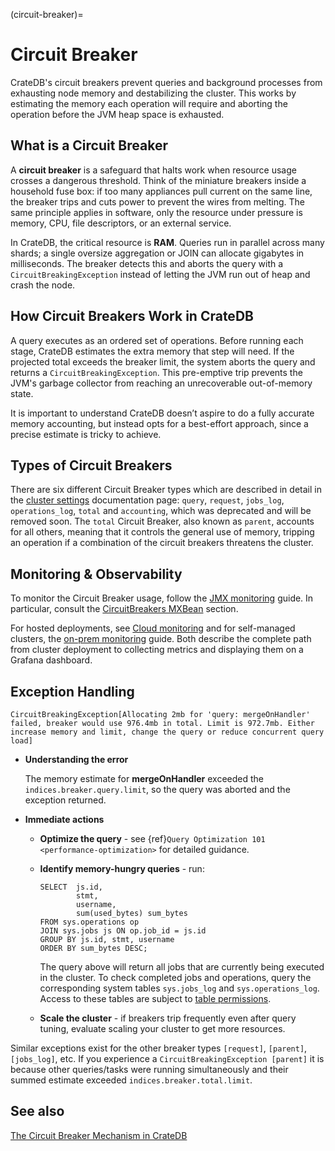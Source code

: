 (circuit-breaker)=

# Circuit Breaker

CrateDB's circuit breakers prevent queries and background processes from exhausting node memory and destabilizing the cluster.
This works by estimating the memory each operation will require and aborting the operation before the JVM heap space is exhausted.

## What is a Circuit Breaker

A **circuit breaker** is a safeguard that halts work when resource usage crosses a dangerous threshold.
Think of the miniature breakers inside a household fuse box: if too many appliances pull current on the same line, the breaker
trips and cuts power to prevent the wires from melting. The same principle applies in software, only the resource under pressure
is memory, CPU, file descriptors, or an external service.

In CrateDB, the critical resource is **RAM**. Queries run in parallel across many shards; a single
oversize aggregation or JOIN can allocate gigabytes in milliseconds. The breaker detects this and aborts the query with a
`CircuitBreakingException` instead of letting the JVM run out of heap and crash the node.

## How Circuit Breakers Work in CrateDB

A query executes as an ordered set of operations. Before running each stage, CrateDB estimates the extra memory that step will need.
If the projected total exceeds the breaker limit, the system aborts the query and returns a `CircuitBreakingException`.
This pre-emptive trip prevents the JVM's garbage collector from reaching an unrecoverable out-of-memory state.

It is important to understand CrateDB doesn’t aspire to do a fully accurate memory accounting, but instead opts for a best-effort approach,
since a precise estimate is tricky to achieve.

## Types of Circuit Breakers

There are six different Circuit Breaker types which are described in detail in the [cluster settings] documentation page: `query`,
`request`, `jobs_log`, `operations_log`, `total` and `accounting`, which was deprecated and will be removed soon. The `total` Circuit Breaker, also
known as `parent`, accounts for all others, meaning that it controls the general use of memory, tripping an operation if a
combination of the circuit breakers threatens the cluster.

## Monitoring & Observability

To monitor the Circuit Breaker usage, follow the [JMX monitoring] guide. In particular,
consult the [CircuitBreakers MXBean] section.

For hosted deployments, see [Cloud monitoring] and for self-managed clusters, the [on-prem monitoring] guide. Both describe the complete path from cluster
deployment to collecting metrics and displaying them on a Grafana dashboard.

## Exception Handling

```console
CircuitBreakingException[Allocating 2mb for 'query: mergeOnHandler' failed, breaker would use 976.4mb in total. Limit is 972.7mb. Either increase memory and limit, change the query or reduce concurrent query load]
```

- **Understanding the error**

  The memory estimate for **mergeOnHandler** exceeded the `indices.breaker.query.limit`, so the query was aborted and the
  exception returned.

- **Immediate actions**

  - **Optimize the query** - see {ref}`Query Optimization 101 <performance-optimization>` for detailed guidance.

  - **Identify memory-hungry queries** - run:

    ```psql
    SELECT  js.id,
            stmt,
            username,
            sum(used_bytes) sum_bytes
    FROM sys.operations op
    JOIN sys.jobs js ON op.job_id = js.id
    GROUP BY js.id, stmt, username
    ORDER BY sum_bytes DESC;
    ```

    The query above will return all jobs that are currently being executed in the cluster. To check completed jobs and operations, query
    the corresponding system tables `sys.jobs_log` and `sys.operations_log`. Access to these tables are subject to [table permissions].

  - **Scale the cluster** - if breakers trip frequently even after query tuning, evaluate scaling your cluster to get more resources.

Similar exceptions exist for the other breaker types `[request]`, `[parent]`, `[jobs_log]`, etc.
If you experience a `CircuitBreakingException [parent]` it is because other queries/tasks were running simultaneously and their summed estimate
exceeded `indices.breaker.total.limit`.

## See also

[The Circuit Breaker Mechanism in CrateDB]

[circuitbreakers mxbean]: https://cratedb.com/docs/crate/reference/en/master/admin/monitoring.html#circuitbreakers-mxbean
[cloud monitoring]: https://community.cratedb.com/t/monitoring-cratedb-cloud-clusters/1397
[cluster settings]: https://cratedb.com/docs/crate/reference/en/master/config/cluster.html#query-circuit-breaker
[jmx monitoring]: inv:crate-reference#jmx_monitoring
[on-prem monitoring]: https://community.cratedb.com/t/monitoring-a-self-managed-cratedb-cluster-with-prometheus-and-grafana/1236
[table permissions]: inv:crate-reference#jobs_table_permissions
[the circuit breaker mechanism in cratedb]: https://zignar.net/2021/06/17/the-circuit-breaker-mechanism-in-cratedb/
